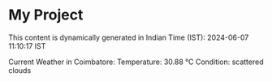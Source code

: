 # My Project

This content is dynamically generated in Indian Time (IST): 2024-06-07 11:10:17 IST


Current Weather in Coimbatore:
Temperature: 30.88 °C
Condition: scattered clouds
